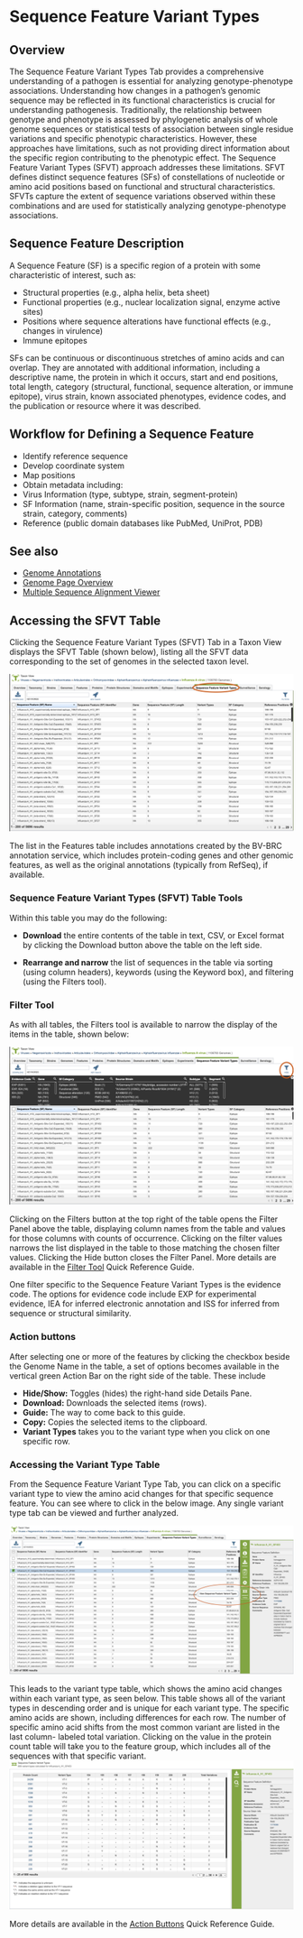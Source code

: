 # Sequence Feature Variant Types

## Overview
The Sequence Feature Variant Types Tab provides a comprehensive understanding of a pathogen is essential for analyzing genotype-phenotype associations. Understanding how changes in a pathogen’s genomic sequence may be reflected in its functional characteristics is crucial for understanding pathogenesis. Traditionally, the relationship between genotype and phenotype is assessed by phylogenetic analysis of whole genome sequences or statistical tests of association between single residue variations and specific phenotypic characteristics. However, these approaches have limitations, such as not providing direct information about the specific region contributing to the phenotypic effect.
The Sequence Feature Variant Types (SFVT) approach addresses these limitations. SFVT defines distinct sequence features (SFs) of constellations of nucleotide or amino acid positions based on functional and structural characteristics. SFVTs capture the extent of sequence variations observed within these combinations and are used for statistically analyzing genotype-phenotype associations.

## Sequence Feature Description
A Sequence Feature (SF) is a specific region of a protein with some characteristic of interest, such as:
* Structural properties (e.g., alpha helix, beta sheet)
* Functional properties (e.g., nuclear localization signal, enzyme active sites)
* Positions where sequence alterations have functional effects (e.g., changes in virulence)
* Immune epitopes

SFs can be continuous or discontinuous stretches of amino acids and can overlap. They are annotated with additional information, including a descriptive name, the protein in which it occurs, start and end positions, total length, category (structural, functional, sequence alteration, or immune epitope), virus strain, known associated phenotypes, evidence codes, and the publication or resource where it was described.

## Workflow for Defining a Sequence Feature

* Identify reference sequence
* Develop coordinate system
* Map positions
* Obtain metadata including:
* Virus Information (type, subtype, strain, segment-protein)
* SF Information (name, strain-specific position, sequence in the source strain, category, comments)
* Reference (public domain databases like PubMed, UniProt, PDB)

## See also
  * [Genome Annotations](/quick_references/organisms_taxon/genome_annotations)
  * [Genome Page Overview](/quick_references/organisms_gene/overview)
  * [Multiple Sequence Alignment Viewer](/quick_references/other/msa_viewer)

## Accessing the SFVT Table
Clicking the Sequence Feature Variant Types (SFVT) Tab in a Taxon View displays the SFVT Table (shown below), listing all the SFVT data corresponding to the set of genomes in the selected taxon level.

![Sequence Feature Variant Type Table](../images/sfvt_tab.png)

The list in the Features table includes annotations created by the BV-BRC annotation service, which includes protein-coding genes and other genomic features, as well as the original annotations (typically from RefSeq), if available. 

### Sequence Feature Variant Types (SFVT) Table Tools
Within this table you may do the following:

* **Download** the entire contents of the table in text, CSV, or Excel format by clicking the Download button above the table on the left side.

* **Rearrange and narrow** the list of sequences in the table via sorting (using column headers), keywords (using the Keyword box), and filtering (using the Filters tool).

### Filter Tool

As with all tables, the Filters tool is available to narrow the display of the items in the table, shown below:
  
![Filter Panel](../images/sfvt_filter_panel.png)

Clicking on the Filters button at the top right of the table opens the Filter Panel above the table, displaying column names from the table and values for those columns with counts of occurrence.  Clicking on the filter values narrows the list displayed in the table to those matching the chosen filter values.  Clicking the Hide button closes the Filter Panel. More details are available in the [Filter Tool](../other/filter_tool.html) Quick Reference Guide.

One filter specific to the Sequence Feature Variant Types is the evidence code. The options for evidence code include EXP for experimental evidence, IEA for inferred electronic annotation and ISS for inferred from sequence or structural similarity.

### Action buttons

After selecting one or more of the features by clicking the checkbox beside the Genome Name in the table, a set of options becomes available in the vertical green Action Bar on the right side of the table.  These include

* **Hide/Show:** Toggles (hides) the right-hand side Details Pane.
* **Download:**  Downloads the selected items (rows).
* **Guide:**  The way to come back to this guide.
* **Copy:** Copies the selected items to the clipboard.
* **Variant Types** takes you to the variant type when you click on one specific row.

### Accessing the Variant Type Table
From the Sequence Feature Variant Type Tab, you can click on a specific variant type to view the amino acid changes for that specific sequence feature. You can see where to click in the below image. Any single variant type tab can be viewed and further analyzed.

![Variant Type Direct](../images/variant_type.png)

This leads to the variant type table, which shows the amino acid changes within each variant type, as seen below. This table shows all of the variant types in descending order and is unique for each variant type. The specific amino acids are shown, including differences for each row. The number of specific amino acid shifts from the most common variant are listed in the last column- labeled total variation. Clicking on the value in the protein count table will take you to the feature group, which includes all of the sequences with that specific variant.
![Variant Type Table](../images/variant_type_table.png)
  
More details are available in the [Action Buttons](/quick_references/action_bar) Quick Reference Guide.
